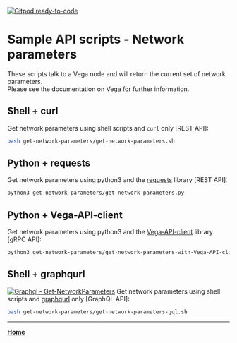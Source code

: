 [![Gitpod ready-to-code](https://img.shields.io/badge/Gitpod-ready--to--code-blue?logo=gitpod)](https://gitpod.io/#https://github.com/vegaprotocol/sample-api-scripts)

# Sample API scripts - Network parameters

These scripts talk to a Vega node and will return the current set of network parameters.  
Please see the documentation on Vega for further information.

## Shell + curl

Get network parameters using shell scripts and `curl` only [REST API]:

```bash
bash get-network-parameters/get-network-parameters.sh
```

## Python + requests

Get network parameters using python3 and the [requests](https://pypi.org/project/requests/) library [REST API]:

```bash
python3 get-network-parameters/get-network-parameters.py
```

## Python + Vega-API-client

Get network parameters using python3 and the [Vega-API-client](https://pypi.org/project/Vega-API-client/) library [gRPC API]:

```bash
python3 get-network-parameters/get-network-parameters-with-Vega-API-client.py
```

## Shell + graphqurl
[![Graphql - Get-NetworkParameters](https://img.shields.io/badge/Graphql-Get--NetworkParameters-2ea44f?logo=GraphQL)](https://graphqlbin.com/v2/E10gU1)
Get network parameters using shell scripts and [graphqurl](https://github.com/hasura/graphqurl) only [GraphQL API]:

```bash
bash get-network-parameters/get-network-parameters-gql.sh
```

---

**[Home](../README.md)**